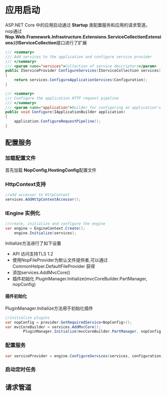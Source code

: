 # 应用启动
ASP.NET Core 中的应用启动通过 **Startup** 类配置服务和应用的请求管道。<br>
nop通过**Nop.Web.Framework.Infrastructure.Extensions.ServiceCollectionExtensions**对**IServiceCollection**接口进行了扩展
``` C#
/// <summary>
/// Add services to the application and configure service provider
/// </summary>
/// <param name="services">Collection of service descriptors</param>
public IServiceProvider ConfigureServices(IServiceCollection services)
{
    return services.ConfigureApplicationServices(Configuration);
}

/// <summary>
/// Configure the application HTTP request pipeline
/// </summary>
/// <param name="application">Builder for configuring an application's request pipeline</param>
public void Configure(IApplicationBuilder application)
{
    application.ConfigureRequestPipeline();
}
```
## 配置服务
### 加载配置文件  
首先加载 **NopConfig**,**HostingConfig**配置文件
### HttpContext支持  
``` C#
//add accessor to HttpContext
services.AddHttpContextAccessor();
```
### IEngine 实例化  
``` C#
//create, initialize and configure the engine
var engine = EngineContext.Create();
    engine.Initialize(services);
```
Initialize方法进行了如下设置
+ API 访问支持TLS 1.2
+ 使用NopFileProvider为默认文件提供者,可以通过CommonHelper.DefaultFileProvider 获得
+ 添加services.AddMvcCore()
+ 插件初始化 PluginManager.Initialize(mvcCoreBuilder.PartManager, nopConfig)
#### 插件初始化  
PluginManager.Initialize方法用于初始化插件  
``` C#
//initialize plugins
var nopConfig = provider.GetRequiredService<NopConfig>();
var mvcCoreBuilder = services.AddMvcCore();
        PluginManager.Initialize(mvcCoreBuilder.PartManager, nopConfig);
```

### 配置服务
``` C#
var serviceProvider = engine.ConfigureServices(services, configuration);
```
### 启动定时任务
## 请求管道